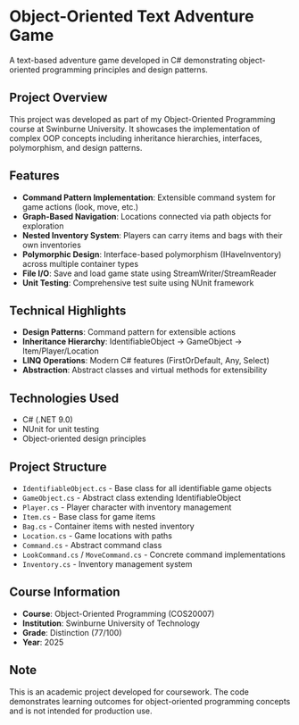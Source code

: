 # Object-Oriented Text Adventure Game

A text-based adventure game developed in C# demonstrating object-oriented programming principles and design patterns.

## Project Overview

This project was developed as part of my Object-Oriented Programming course at Swinburne University. It showcases the implementation of complex OOP concepts including inheritance hierarchies, interfaces, polymorphism, and design patterns.

## Features

- **Command Pattern Implementation**: Extensible command system for game actions (look, move, etc.)
- **Graph-Based Navigation**: Locations connected via path objects for exploration
- **Nested Inventory System**: Players can carry items and bags with their own inventories
- **Polymorphic Design**: Interface-based polymorphism (IHaveInventory) across multiple container types
- **File I/O**: Save and load game state using StreamWriter/StreamReader
- **Unit Testing**: Comprehensive test suite using NUnit framework

## Technical Highlights

- **Design Patterns**: Command pattern for extensible actions
- **Inheritance Hierarchy**: IdentifiableObject → GameObject → Item/Player/Location
- **LINQ Operations**: Modern C# features (FirstOrDefault, Any, Select)
- **Abstraction**: Abstract classes and virtual methods for extensibility

## Technologies Used

- C# (.NET 9.0)
- NUnit for unit testing
- Object-oriented design principles

## Project Structure

- `IdentifiableObject.cs` - Base class for all identifiable game objects
- `GameObject.cs` - Abstract class extending IdentifiableObject
- `Player.cs` - Player character with inventory management
- `Item.cs` - Base class for game items
- `Bag.cs` - Container items with nested inventory
- `Location.cs` - Game locations with paths
- `Command.cs` - Abstract command class
- `LookCommand.cs` / `MoveCommand.cs` - Concrete command implementations
- `Inventory.cs` - Inventory management system

## Course Information

- **Course**: Object-Oriented Programming (COS20007)
- **Institution**: Swinburne University of Technology
- **Grade**: Distinction (77/100)
- **Year**: 2025

## Note

This is an academic project developed for coursework. The code demonstrates learning outcomes for object-oriented programming concepts and is not intended for production use.
